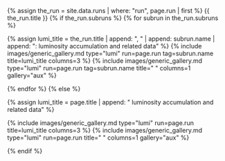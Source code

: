 {% assign the_run = site.data.runs | where: "run", page.run | first %}
{{ the_run.title }}
{% if the_run.subruns %}
{% for subrun in the_run.subruns %}

{% assign lumi_title = the_run.title | append: ", " | append: subrun.name | append: ": luminosity accumulation and related data" %}
{% include images/generic_gallery.md type="lumi" run=page.run tag=subrun.name title=lumi_title columns=3 %}
{% include images/generic_gallery.md type="lumi" run=page.run tag=subrun.name title=" " columns=1 gallery="aux" %}

{% endfor %}
{% else %}

{% assign lumi_title = page.title | append: " luminosity accumulation and related data" %}

{% include images/generic_gallery.md type="lumi" run=page.run title=lumi_title columns=3 %}
{% include images/generic_gallery.md type="lumi" run=page.run title=" " columns=1 gallery="aux" %}

{% endif %}
